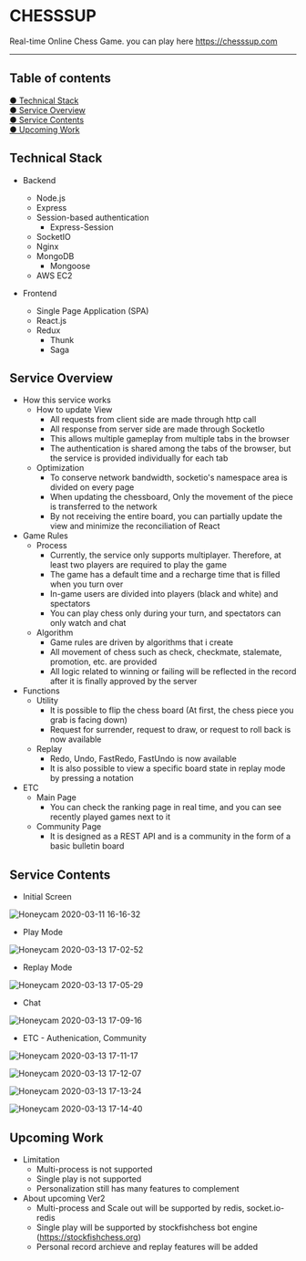# CHESSSUP

Real-time Online Chess Game. you can play here <https://chesssup.com>

----

## Table of contents

[● Technical Stack](#Technial-Stack)  
[● Service Overview](#Service-Overview)  
[● Service Contents](#Service-Contents)  
[● Upcoming Work](#Upcoming-Work)  

## Technical Stack

* Backend
  * Node.js
  * Express
  * Session-based authentication
    * Express-Session
  * SocketIO
  * Nginx
  * MongoDB
    * Mongoose
  * AWS EC2

* Frontend
  * Single Page Application (SPA)
  * React.js
  * Redux
    * Thunk
    * Saga

## Service Overview

* How this service works
  * How to update View
    * All requests from client side are made through http call
    * All response from server side are made through SocketIo
    * This allows multiple gameplay from multiple tabs in the browser
    * The authentication is shared among the tabs of the browser, but the service is provided individually for each tab
  * Optimization
    * To conserve network bandwidth, socketio's namespace area is divided on every page
    * When updating the chessboard, Only the movement of the piece is transferred to the network
    * By not receiving the entire board, you can partially update the view and minimize the reconciliation of React
* Game Rules
  * Process
    * Currently, the service only supports multiplayer. Therefore, at least two players are required to play the game
    * The game has a default time and a recharge time that is filled when you turn over
    * In-game users are divided into players (black and white) and spectators
    * You can play chess only during your turn, and spectators can only watch and chat
  * Algorithm
    * Game rules are driven by algorithms that i create
    * All movement of chess such as check, checkmate, stalemate, promotion, etc. are provided
    * All logic related to winning or failing will be reflected in the record after it is finally approved by the server
* Functions
  * Utility
    * It is possible to flip the chess board (At first, the chess piece you grab is facing down)
    * Request for surrender, request to draw, or request to roll back is now available
  * Replay
    * Redo, Undo, FastRedo, FastUndo is now available
    * It is also possible to view a specific board state in replay mode by pressing a notation
* ETC
  * Main Page
    * You can check the ranking page in real time, and you can see recently played games next to it
  * Community Page
    * It is designed as a REST API and is a community in the form of a basic bulletin board

## Service Contents

* Initial Screen

![Honeycam 2020-03-11 16-16-32](https://user-images.githubusercontent.com/56418546/76602777-ffb30c00-654e-11ea-9adc-88fba21d12d5.gif)

* Play Mode

![Honeycam 2020-03-13 17-02-52](https://user-images.githubusercontent.com/56418546/76602739-ed38d280-654e-11ea-894c-d0ddb13f04ed.gif)

* Replay Mode

![Honeycam 2020-03-13 17-05-29](https://user-images.githubusercontent.com/56418546/76602801-0b063780-654f-11ea-88f1-d7fecc2b7537.gif)

* Chat

![Honeycam 2020-03-13 17-09-16](https://user-images.githubusercontent.com/56418546/76602818-1194af00-654f-11ea-8f5e-4cf653e2049f.gif)

* ETC - Authenication, Community

![Honeycam 2020-03-13 17-11-17](https://user-images.githubusercontent.com/56418546/76602836-19545380-654f-11ea-8956-4ba342079861.gif)

![Honeycam 2020-03-13 17-12-07](https://user-images.githubusercontent.com/56418546/76602852-1fe2cb00-654f-11ea-93c2-7989d246d05a.gif)

![Honeycam 2020-03-13 17-13-24](https://user-images.githubusercontent.com/56418546/76602865-26714280-654f-11ea-986a-b8d8c2d39b19.gif)

![Honeycam 2020-03-13 17-14-40](https://user-images.githubusercontent.com/56418546/76602875-2c672380-654f-11ea-81de-78ec1879e094.gif)

## Upcoming Work

* Limitation
  * Multi-process is not supported
  * Single play is not supported
  * Personalization still has many features to complement
* About upcoming Ver2
  * Multi-process and Scale out will be supported by redis, socket.io-redis
  * Single play will be supported by stockfishchess bot engine (<https://stockfishchess.org>)
  * Personal record archieve and replay features will be added
